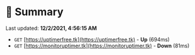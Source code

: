 # 📖 Summary
Last updated: **12/2/2021, 4:56:15 AM**

- `GET` [https://uptimerfree.tk](https://uptimerfree.tk) - **Up** (694ms)
- `GET` [https://monitoruptimer.tk](https://monitoruptimer.tk) - **Down** (81ms)
